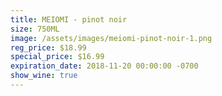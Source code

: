 ```yaml
---
title: MEIOMI - pinot noir
size: 750ML
image: /assets/images/meiomi-pinot-noir-1.png
reg_price: $18.99
special_price: $16.99
expiration_date: 2018-11-20 00:00:00 -0700
show_wine: true
---
```


